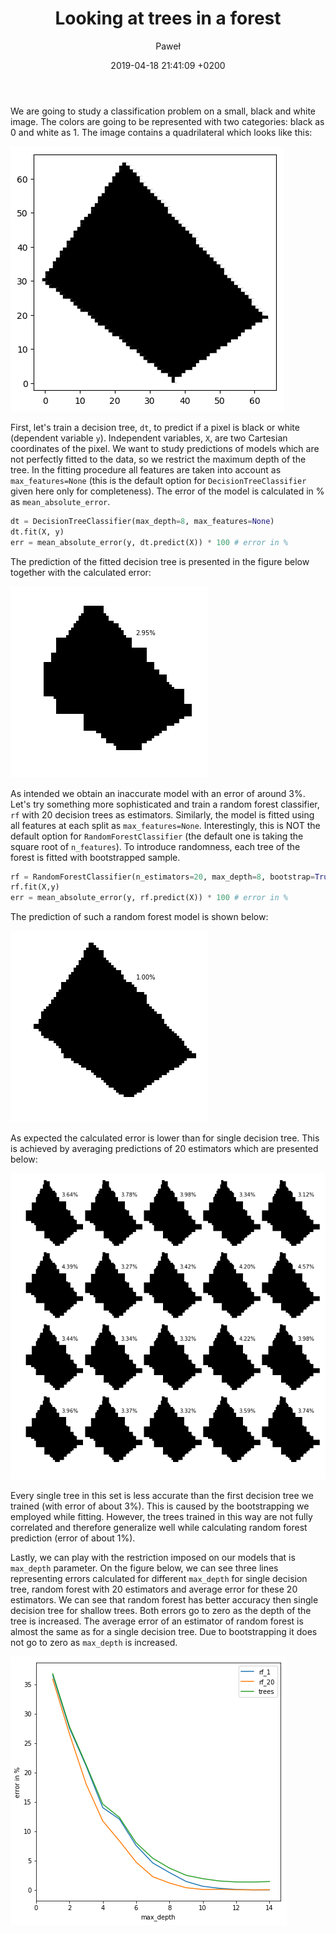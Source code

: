 ﻿---
layout: post
title:  "Looking at trees in a forest"
date:   2019-04-18 21:41:09 +0200
categories: ML
author: Paweł
---

We are going to study a classification problem on a small, black and white image. The colors are going to be represented with two categories: black as 0 and white as 1. The image contains a quadrilateral which looks like this:

![png](/assets/output_2_1.png)

First, let's train a decision tree, `dt`, to predict if a pixel is black or white (dependent variable `y`). Independent variables, `X`, are two Cartesian coordinates of the pixel. We want to study predictions of models which are not perfectly fitted to the data, so we restrict the maximum depth of the tree. In the fitting procedure all features are taken into account as `max_features=None` (this is the default option for `DecisionTreeClassifier` given here only for completeness). The error of the model is calculated in % as `mean_absolute_error`.

```python
dt = DecisionTreeClassifier(max_depth=8, max_features=None)
dt.fit(X, y)
err = mean_absolute_error(y, dt.predict(X)) * 100 # error in %
```

The prediction of the fitted decision tree is presented in the figure below together with the calculated error:

![png](/assets/DecisionTreePrediction.png)

As intended we obtain an inaccurate model with an error of around 3%. Let's try something more sophisticated and train a random forest classifier, `rf` with 20 decision trees as estimators. Similarly, the model is fitted using all features at each split as `max_features=None`. Interestingly, this is NOT the default option for `RandomForestClassifier` (the default one is taking the square root of `n_features`). To introduce randomness, each tree of the forest is fitted with bootstrapped sample.

```python
rf = RandomForestClassifier(n_estimators=20, max_depth=8, bootstrap=True, max_features=None)
rf.fit(X,y) 
err = mean_absolute_error(y, rf.predict(X)) * 100 # error in %
```

The prediction of such a random forest model is shown below:

![png](/assets/output_3_1.png)

As expected the calculated error is lower than for single decision tree. This is achieved by averaging predictions of 20 estimators which are presented below:

![png](/assets/output_4_0.png)

Every single tree in this set is less accurate than the first decision tree we trained (with error of about 3%). This is caused by the bootstrapping we employed while fitting. However, the trees trained in this way are not fully correlated and therefore generalize well while calculating random forest prediction (error of about 1%).

Lastly, we can play with the restriction imposed on our models that is `max_depth` parameter. On the figure below, we can see three lines representing errors calculated for different `max_depth` for single decision tree, random forest with 20 estimators and average error for these 20 estimators. We can see that random forest has better accuracy then single decision tree for shallow trees. Both errors go to zero as the depth of the tree is increased. The average error of an estimator of random forest is almost the same as for a single decision tree. Due to bootstrapping it does not go to zero as `max_depth` is increased.

![png](/assets/output_6_1.png)

